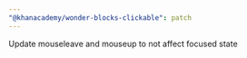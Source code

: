 ```yaml
---
"@khanacademy/wonder-blocks-clickable": patch
---
```


Update mouseleave and mouseup to not affect focused state

